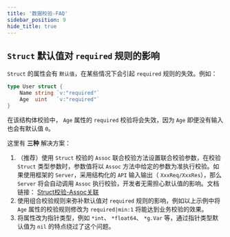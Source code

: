 ```yaml
---
title: '数据校验-FAQ'
sidebar_position: 9
hide_title: true
---
```


## `Struct` 默认值对 `required` 规则的影响

`Struct` 的属性会有 `默认值`，在某些情况下会引起 `required` 规则的失效。例如：

```go
type User struct {
    Name string `v:"required"`
    Age  uint   `v:"required"`
}
```

在该结构体校验中， `Age` 属性的 `required` 校验将会失效，因为 `Age` 即便没有输入也会有默认值 `0`。

这里有 **三种** 解决方案：

1. （推荐）使用 `Struct` 校验的 `Assoc` 联合校验方法设置联合校验参数，在校验 `Struct` 类型参数时，参数值将以 `Assoc` 方法中给定的参数为准执行校验。如果使用框架的 `Server`，采用结构化的 `API` 输入输出（ `XxxReq/XxxRes`），那么 `Server` 将会自动调用 `Assoc` 执行校验，开发者无需担心默认值的影响。文档链接： [Struct校验-Assoc关联](output/goframe-v2.3-md/核心组件-重点/数据校验/数据校验-参数类型/数据校验-Struct校验/Struct校验-Assoc关联)
2. 使用组合校验规则来弥补默认值对 `required` 规则的影响，例如以上示例中将 `Age` 属性的校验规则修改为 `required|min:1` 将能达到业务校验的效果。
3. 将属性改为指针类型，例如 `*int`、 `*float64`、 `*g.Var` 等，通过指针类型默认值为 `nil` 的特点绕过了这个问题。